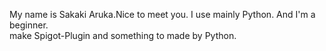 My name is Sakaki Aruka.Nice to meet you.
I use mainly Python.
And I'm a beginner.  
make Spigot-Plugin and something to made by Python.
<!---
Sakaki-Aruka/Sakaki-Aruka is a ✨ special ✨ repository because its `README.md` (this file) appears on your GitHub profile.
You can click the Preview link to take a look at your changes.
--->
